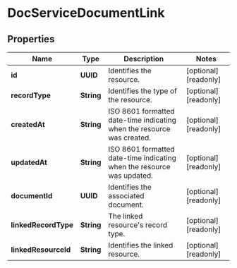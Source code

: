 

# DocServiceDocumentLink


## Properties

Name | Type | Description | Notes
------------ | ------------- | ------------- | -------------
**id** | **UUID** | Identifies the resource. |  [optional] [readonly]
**recordType** | **String** | Identifies the type of the resource. |  [optional] [readonly]
**createdAt** | **String** | ISO 8601 formatted date-time indicating when the resource was created. |  [optional] [readonly]
**updatedAt** | **String** | ISO 8601 formatted date-time indicating when the resource was updated. |  [optional] [readonly]
**documentId** | **UUID** | Identifies the associated document. |  [optional] [readonly]
**linkedRecordType** | **String** | The linked resource&#39;s record type. |  [optional] [readonly]
**linkedResourceId** | **String** | Identifies the linked resource. |  [optional] [readonly]



